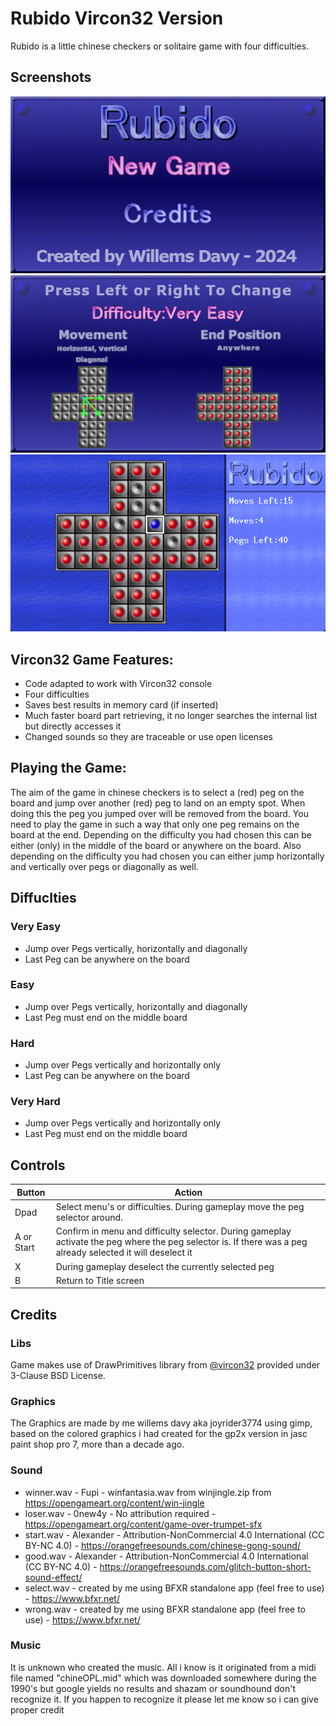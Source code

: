 # Rubido Vircon32 Version
Rubido is a little chinese checkers or solitaire game with four difficulties.

## Screenshots
![screenshot 1](screenshots/screenshot1.png)
![screenshot 2](screenshots/screenshot2.png)
![screenshot 3](screenshots/screenshot3.png)

## Vircon32 Game Features:
- Code adapted to work with Vircon32 console
- Four difficulties
- Saves best results in memory card (if inserted)
- Much faster board part retrieving, it no longer searches the internal list but directly accesses it
- Changed sounds so they are traceable or use open licenses

## Playing the Game:
The aim of the game in chinese checkers is to select a (red) peg on the board and jump over another (red) peg to land on an empty spot. When doing this the peg you jumped over will be removed from the board.
You need to play the game in such a way that only one peg remains on the board at the end. Depending on the difficulty you had chosen this can be either (only) in the middle of the board or anywhere on the board.
Also depending on the difficulty you had chosen you can either jump horizontally and vertically over pegs or diagonally as well.

## Diffuclties 

### Very Easy
- Jump over Pegs vertically, horizontally and diagonally
- Last Peg can be anywhere on the board

### Easy
- Jump over Pegs vertically, horizontally and diagonally
- Last Peg must end on the middle board

### Hard
- Jump over Pegs vertically and horizontally only
- Last Peg can be anywhere on the board

### Very Hard
- Jump over Pegs vertically and horizontally only
- Last Peg must end on the middle board


## Controls
| Button | Action |
| ------ | ------ |
| Dpad | Select menu's or difficulties. During gameplay move the peg selector around. |
| A or Start | Confirm in menu and difficulty selector. During gameplay activate the peg where the peg selector is. If there was a peg already selected it will deselect it |
| X | During gameplay deselect the currently selected peg |
| B | Return to Title screen |

## Credits

### Libs
Game makes use of DrawPrimitives library from [@vircon32](https://www.github.com/vircon32) provided under 3-Clause BSD License.

### Graphics 
The Graphics are made by me willems davy aka joyrider3774 using gimp, based on the colored graphics i had created for the gp2x version in jasc paint shop pro 7, more than a decade ago.

### Sound
* winner.wav - Fupi - winfantasia.wav from winjingle.zip from https://opengameart.org/content/win-jingle
* loser.wav - 0new4y - No attribution required - https://opengameart.org/content/game-over-trumpet-sfx
* start.wav - Alexander - Attribution-NonCommercial 4.0 International (CC BY-NC 4.0) - https://orangefreesounds.com/chinese-gong-sound/
* good.wav - Alexander - Attribution-NonCommercial 4.0 International (CC BY-NC 4.0) - https://orangefreesounds.com/glitch-button-short-sound-effect/
* select.wav - created by me using BFXR standalone app (feel free to use) - https://www.bfxr.net/
* wrong.wav - created by me using BFXR standalone app (feel free to use) - https://www.bfxr.net/

### Music
It is unknown who created the music. 
All i know is it originated from a midi file named "chineOPL.mid" which was downloaded somewhere during the 1990's but google yields no results and shazam or soundhound don't recognize it.
If you happen to recognize it please let me know so i can give proper credit
